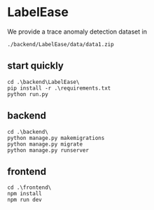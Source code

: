 # LabelEase


We provide a trace anomaly detection dataset in 
```shell
./backend/LabelEase/data/data1.zip
```



## start quickly

```shell
cd .\backend\LabelEase\
pip install -r .\requirements.txt
python run.py
```



## backend

```shell
cd .\backend\
python manage.py makemigrations
python manage.py migrate
python manage.py runserver
```



## frontend

```shell
cd .\frontend\
npm install
npm run dev
```

